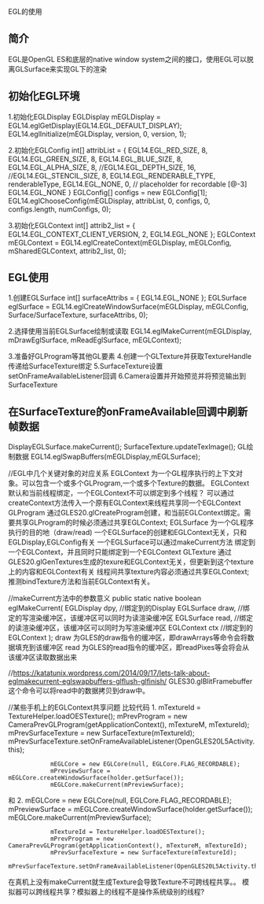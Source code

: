 EGL的使用

## 简介
EGL是OpenGL ES和底层的native window system之间的接口，使用EGL可以脱离GLSurface来实现GL下的渲染

## 初始化EGL环境
1.初始化EGLDisplay
EGLDisplay mEGLDisplay = EGL14.eglGetDisplay(EGL14.EGL_DEFAULT_DISPLAY);
EGL14.eglInitialize(mEGLDisplay, version, 0, version, 1);

2.初始化EGLConfig
int[] attribList = {
                EGL14.EGL_RED_SIZE, 8,
                EGL14.EGL_GREEN_SIZE, 8,
                EGL14.EGL_BLUE_SIZE, 8,
                EGL14.EGL_ALPHA_SIZE, 8,
                //EGL14.EGL_DEPTH_SIZE, 16,
                //EGL14.EGL_STENCIL_SIZE, 8,
                EGL14.EGL_RENDERABLE_TYPE, renderableType,
                EGL14.EGL_NONE, 0,      // placeholder for recordable [@-3]
                EGL14.EGL_NONE
        }
EGLConfig[] configs = new EGLConfig[1];
EGL14.eglChooseConfig(mEGLDisplay, attribList, 0, configs, 0, configs.length, numConfigs, 0);

3.初始化EGLContext
int[] attrib2_list = {
                    EGL14.EGL_CONTEXT_CLIENT_VERSION, 2,
                    EGL14.EGL_NONE
            };
EGLContext mEGLContext = EGL14.eglCreateContext(mEGLDisplay, mEGLConfig, mSharedEGLContext, attrib2_list, 0);

## EGL使用
1.创建EGLSurface
int[] surfaceAttribs = {
                EGL14.EGL_NONE
        };
EGLSurface eglSurface = EGL14.eglCreateWindowSurface(mEGLDisplay, mEGLConfig, Surface/SurfaceTexture, surfaceAttribs, 0);

2.选择使用当前EGLSurface绘制或读取
EGL14.eglMakeCurrent(mEGLDisplay, mDrawEglSurface, mReadEglSurface, mEGLContext);

3.准备好GLProgram等其他GL要素
4.创建一个GLTexture并获取TextureHandle传递给SurfaceTexture绑定
5.SurfaceTexture设置setOnFrameAvailableListener回调
6.Camera设置并开始预览并将预览输出到SurfaceTexture

## 在SurfaceTexture的onFrameAvailable回调中刷新帧数据
DisplayEGLSurface.makeCurrent();
SurfaceTexture.updateTexImage();
GL绘制数据
EGL14.eglSwapBuffers(mEGLDisplay,mEGLSurface);


//EGL中几个关键对象的对应关系
EGLContext 为一个GL程序执行的上下文对象。可以包含一个或多个GLProgram,一个或多个Texture的数据。
           EGLContext默认和当前线程绑定，一个EGLContext不可以绑定到多个线程？
           可以通过createContext方法传入一个原有EGLContext来线程共享同一个EGLContext
GLProgram  通过GLES20.glCreateProgram创建，和当前EGLContext绑定。需要共享GLProgram的时候必须通过共享EGLContext;
EGLSurface 为一个GL程序执行的目的地（draw/read) 一个EGLSurface的创建和EGLContext无关，只和EGLDisplay,EGLConfig有关
           一个EGLSurface可以通过makeCurrent方法  绑定到一个EGLContext，并且同时只能绑定到一个EGLContext
GLTexture  通过GLES20.glGenTextures生成的texure和EGLContext无关，但更新到这个texture上的内容和EGLContext有关
           线程间共享texture内容必须通过共享EGLContext;推测bindTexture方法和当前EGLContext有关。

//makeCurrent方法中的参数意义
public static native boolean eglMakeCurrent(
        EGLDisplay dpy,  //绑定到的Display
        EGLSurface draw, //绑定的写渲染缓冲区，该缓冲区可以同时为读渲染缓冲区
        EGLSurface read, //绑定的读渲染缓冲区，该缓冲区可以同时为写渲染缓冲区
        EGLContext ctx   //绑定到的EGLContext
    );
draw 为GLES的draw指令的缓冲区，即drawArrays等命令会将数据填充到该缓冲区
read 为GLES的read指令的缓冲区，即readPixes等会将会从该缓冲区读取数据出来

//https://katatunix.wordpress.com/2014/09/17/lets-talk-about-eglmakecurrent-eglswapbuffers-glflush-glfinish/
GLES30.glBlitFramebuffer 这个命令可以将read中的数据拷贝到draw中。

//某些手机上的EGLContext共享问题
比较代码
1.
                mTextureId = TextureHelper.loadOESTexture();
                mPrevProgram = new CameraPrevGLProgram(getApplicationContext(), mTextureM, mTextureId);
                mPrevSurfaceTexture = new SurfaceTexture(mTextureId);
                mPrevSurfaceTexture.setOnFrameAvailableListener(OpenGLES20L5Activity.this);

                mEGLCore = new EGLCore(null, EGLCore.FLAG_RECORDABLE);
                mPreviewSurface = mEGLCore.createWindowSurface(holder.getSurface());
                mEGLCore.makeCurrent(mPreviewSurface);
和
2.
                mEGLCore = new EGLCore(null, EGLCore.FLAG_RECORDABLE);
                mPreviewSurface = mEGLCore.createWindowSurface(holder.getSurface());
                mEGLCore.makeCurrent(mPreviewSurface);

                mTextureId = TextureHelper.loadOESTexture();
                mPrevProgram = new CameraPrevGLProgram(getApplicationContext(), mTextureM, mTextureId);
                mPrevSurfaceTexture = new SurfaceTexture(mTextureId);
                mPrevSurfaceTexture.setOnFrameAvailableListener(OpenGLES20L5Activity.this);

在真机上没有makeCurrent就生成Texture会导致Texture不可跨线程共享。。
模拟器可以跨线程共享？模拟器上的线程不是操作系统级别的线程?



